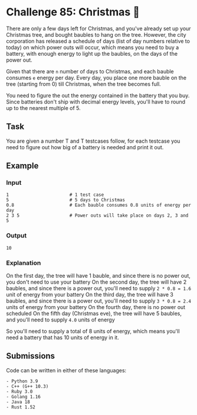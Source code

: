# Challenge 85: Christmas 🎄
There are only a few days left for Christmas, and you've already set up your Christmas tree, and bought baubles to hang on the tree. However, the city corporation has released a schedule of days (list of day numbers relative to today) on which power outs will occur, which means you need to buy a battery, with enough energy to light up the baubles, on the days of the power out.

Given that there are `n` number of days to Christmas, and each bauble consumes `e` energy per day. Every day, you place one more bauble on the tree (starting from 0) till Christmas, when the tree becomes full.

You need to figure the out the energy contained in the battery that you buy. Since batteries don't ship with decimal energy levels, you'll have to round up to the nearest multiple of 5.

## Task
You are given a number T and T testcases follow, for each testcase you need to figure out how big of a battery is needed and print it out.

## Example
### Input
```
1                       # 1 test case
5                       # 5 days to Christmas
0.8                     # Each bauble consumes 0.8 units of energy per day
2 3 5                   # Power outs will take place on days 2, 3 and 5
```
### Output
```
10
```

### Explanation
On the first day, the tree will have 1 bauble, and since there is no power out, you don't need to use your battery
On the second day, the tree will have 2 baubles, and since there is a power out, you'll need to supply `2 * 0.8 = 1.6` unit of energy from your battery
On the third day, the tree will have 3 baubles, and since there is a power out, you'll need to supply `3 * 0.8 = 2.4` units of energy from your battery
On the fourth day, there is no power out scheduled
On the fifth day (Christmas eve), the tree will have 5 baubles, and you'll need to supply `4.0` units of energy

So you'll need to supply a total of 8 units of energy, which means you'll need a battery that has 10 units of energy in it.

## Submissions
Code can be written in either of these languages:
```
- Python 3.9
- C++ (G++ 10.3)
- Ruby 3.0
- Golang 1.16
- Java 18
- Rust 1.52
```
